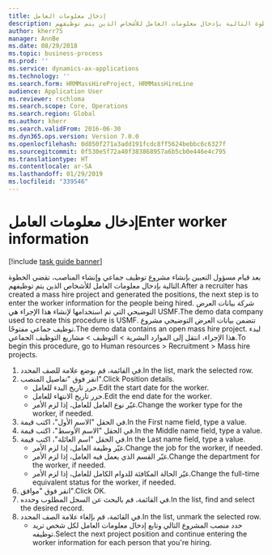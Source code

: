 ```yaml
---
title: إدخال معلومات العامل
description: بعد قيام مسؤول التعيين بإنشاء مشروع توظيف جماعي وإنشاء المناصب، تقضي الخطوة التالية بإدخال معلومات العامل للأشخاص الذين يتم توظيفهم.
author: kherr75
manager: AnnBe
ms.date: 08/29/2018
ms.topic: business-process
ms.prod: ''
ms.service: dynamics-ax-applications
ms.technology: ''
ms.search.form: HRMMassHireProject, HRMMassHireLine
audience: Application User
ms.reviewer: rschloma
ms.search.scope: Core, Operations
ms.search.region: Global
ms.author: kherr
ms.search.validFrom: 2016-06-30
ms.dyn365.ops.version: Version 7.0.0
ms.openlocfilehash: 0d850f271a3add191fcdc8ff5624bebbc6c6327f
ms.sourcegitcommit: 0f530e5f72a40f383868957a6b5cb0e446e4c795
ms.translationtype: HT
ms.contentlocale: ar-SA
ms.lasthandoff: 01/29/2019
ms.locfileid: "339546"
---
```

# <a name="enter-worker-information"></a><span data-ttu-id="a039f-103">إدخال معلومات العامل</span><span class="sxs-lookup"><span data-stu-id="a039f-103">Enter worker information</span></span>

[!include [task guide banner](../../includes/task-guide-banner.md)]

<span data-ttu-id="a039f-104">بعد قيام مسؤول التعيين بإنشاء مشروع توظيف جماعي وإنشاء المناصب، تقضي الخطوة التالية بإدخال معلومات العامل للأشخاص الذين يتم توظيفهم.</span><span class="sxs-lookup"><span data-stu-id="a039f-104">After a recruiter has created a mass hire project and generated the positions, the next step is to enter the worker information for the people being hired.</span></span> <span data-ttu-id="a039f-105">شركة بيانات العرض التوضيحي التي تم استخدامها لإنشاء هذا الإجراء هي USMF.</span><span class="sxs-lookup"><span data-stu-id="a039f-105">The demo data company used to create this procedure is USMF.</span></span> <span data-ttu-id="a039f-106">تتضمن بيانات العرض التوضيحي مشروع توظيف جماعي مفتوحًا.</span><span class="sxs-lookup"><span data-stu-id="a039f-106">The demo data contains an open mass hire project.</span></span> <span data-ttu-id="a039f-107">لبدء هذا الإجراء، انتقل إلى الموارد البشرية > التوظيف‬ > مشاريع التوظيف الجماعي.</span><span class="sxs-lookup"><span data-stu-id="a039f-107">To begin this procedure, go to Human resources > Recruitment > Mass hire projects.</span></span>

1. <span data-ttu-id="a039f-108">في القائمة، قم بوضع علامة للصف المحدد.</span><span class="sxs-lookup"><span data-stu-id="a039f-108">In the list, mark the selected row.</span></span>
2. <span data-ttu-id="a039f-109">انقر فوق "تفاصيل المنصب".</span><span class="sxs-lookup"><span data-stu-id="a039f-109">Click Position details.</span></span>
    * <span data-ttu-id="a039f-110">حرر تاريخ البدء للعامل.</span><span class="sxs-lookup"><span data-stu-id="a039f-110">Edit the start date for the worker.</span></span>  
    * <span data-ttu-id="a039f-111">حرر تاريخ الانتهاء للعامل.</span><span class="sxs-lookup"><span data-stu-id="a039f-111">Edit the end date for the worker.</span></span>  
    * <span data-ttu-id="a039f-112">غيّر نوع العامل للعامل، إذا لزم الأمر.</span><span class="sxs-lookup"><span data-stu-id="a039f-112">Change the worker type for the worker, if needed.</span></span>  
3. <span data-ttu-id="a039f-113">في الحقل "الاسم الأول"، اكتب قيمة.</span><span class="sxs-lookup"><span data-stu-id="a039f-113">In the First name field, type a value.</span></span>
4. <span data-ttu-id="a039f-114">في الحقل "الاسم الأوسط‬"، اكتب قيمة.</span><span class="sxs-lookup"><span data-stu-id="a039f-114">In the Middle name field, type a value.</span></span>
5. <span data-ttu-id="a039f-115">في الحقل "اسم العائلة"، اكتب قيمة.</span><span class="sxs-lookup"><span data-stu-id="a039f-115">In the Last name field, type a value.</span></span>
    * <span data-ttu-id="a039f-116">غيّر وظيفة العامل، إذا لزم الأمر.</span><span class="sxs-lookup"><span data-stu-id="a039f-116">Change the job for the worker, if needed.</span></span>  
    * <span data-ttu-id="a039f-117">غيّر القسم الذي يعمل فيه العامل، إذا لزم الأمر.</span><span class="sxs-lookup"><span data-stu-id="a039f-117">Change the department for the worker, if needed.</span></span>  
    * <span data-ttu-id="a039f-118">غيّر الحالة المكافئة للدوام الكامل‬ للعامل، إذا لزم الأمر.</span><span class="sxs-lookup"><span data-stu-id="a039f-118">Change the full-time equivalent status for the worker, if needed.</span></span>  
6. <span data-ttu-id="a039f-119">انقر فوق "موافق".</span><span class="sxs-lookup"><span data-stu-id="a039f-119">Click OK.</span></span>
7. <span data-ttu-id="a039f-120">في القائمة، قم بالبحث عن السجل المطلوب وحدده.</span><span class="sxs-lookup"><span data-stu-id="a039f-120">In the list, find and select the desired record.</span></span>
8. <span data-ttu-id="a039f-121">في القائمة، قم بإلغاء علامة الصف المحدد.</span><span class="sxs-lookup"><span data-stu-id="a039f-121">In the list, unmark the selected row.</span></span>
    * <span data-ttu-id="a039f-122">حدد منصب المشروع التالي وتابع إدخال معلومات العامل لكل شخص تريد توظيفه.</span><span class="sxs-lookup"><span data-stu-id="a039f-122">Select the next project position and continue entering the worker information for each person that you're hiring.</span></span>  

